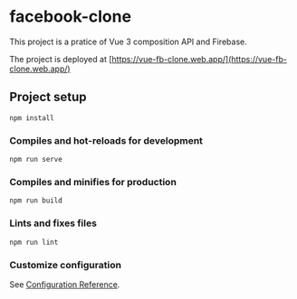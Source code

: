 # facebook-clone

This project is a pratice of Vue 3 composition API and Firebase.

The project is deployed at [https://vue-fb-clone.web.app/](https://vue-fb-clone.web.app/)

## Project setup

```
npm install
```

### Compiles and hot-reloads for development

```
npm run serve
```

### Compiles and minifies for production

```
npm run build
```

### Lints and fixes files

```
npm run lint
```

### Customize configuration

See [Configuration Reference](https://cli.vuejs.org/config/).
